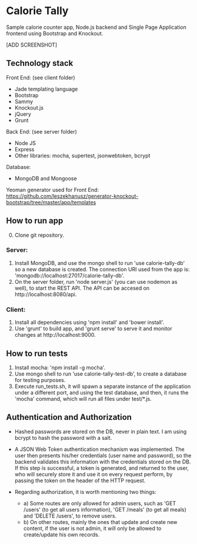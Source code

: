 # Calorie Tally

Sample calorie counter app, Node.js backend and Single Page Application frontend using Bootstrap and Knockout.

[ADD SCREENSHOT]

## Technology stack

Front End: (see client folder)
  * Jade templating language
  * Bootstrap
  * Sammy
  * Knockout.js
  * jQuery
  * Grunt

Back End: (see server folder)
  * Node JS
  * Express
  * Other libraries: mocha, supertest, jsonwebtoken, bcrypt

Database:
  * MongoDB and Mongoose

Yeoman generator used for Front End: https://github.com/leszekhanusz/generator-knockout-bootstrap/tree/master/app/templates

## How to run app

0. Clone git repository.

### Server:

1. Install MongoDB, and use the mongo shell to run 'use calorie-tally-db' so a new database is created. The connection URI used from the app is: 'mongodb://localhost:27017/calorie-tally-db'.
2. On the server folder, run 'node server.js' (you can use nodemon as well), to start the REST API. The API can be accesed on http://localhost:8080/api.

### Client:

1. Install all dependencies using 'npm install' and 'bower install'.
2. Use 'grunt' to build app, and 'grunt serve' to serve it and monitor changes at http://localhost:9000.

## How to run tests

1. Install mocha: 'npm install -g mocha'.
2. Use mongo shell to run 'use calorie-tally-test-db', to create a database for testing purposes.
2. Execute run_tests.sh, it will spawn a separate instance of the application under a different port, and using the test database, and then, it runs the 'mocha' command, which will run all files under test/*.js. 

## Authentication and Authorization

* Hashed passwords are stored on the DB, never in plain text. I am using bcrypt to hash the password with a salt.
* A JSON Web Token authentication mechanism was implemented. The user then presents his/her credentials (user name and password), so the backend validates this information with the credentials stored on the DB. If this step is successful, a token is generated, and returned to the user, who will securely store it and use it on every request perform, by passing the token on the header of the HTTP request. 

* Regarding authorization, it is worth mentioning two things:
  * a) Some routes are only allowed for admin users, such as 'GET /users' (to get all users information), 'GET /meals' (to get all meals) and 'DELETE /users', to remove users.
  * b) On other routes, mainly the ones that update and create new content, if the user is not admin, it will only be allowed to create/update his own records.


